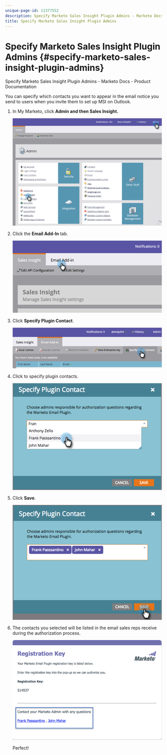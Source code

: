 ```yaml
---
unique-page-id: 11377552
description: Specify Marketo Sales Insight Plugin Admins - Marketo Docs - Product Documentation
title: Specify Marketo Sales Insight Plugin Admins
---
```


# Specify Marketo Sales Insight Plugin Admins {#specify-marketo-sales-insight-plugin-admins}

Specify Marketo Sales Insight Plugin Admins - Marketo Docs - Product Documentation

You can specify which contacts you want to appear in the email notice you send to users when you invite them to set up MSI on Outlook.

1. In My Marketo, click **Admin **and then** Sales Insight.**

   ![](assets/image2016-7-25-14-3a12-3a59.png)

1. Click the **Email Add-In** tab.

   ![](assets/image2016-7-25-14-3a2-3a53.png)

1. Click **Specify Plugin Contact**.

   ![](assets/image2016-7-25-14-3a7-3a27.png)

1. Click to specify plugin contacts.

   ![](assets/image2016-8-25-11-3a21-3a38.png)

1. Click **Save**.

   ![](assets/image2016-8-25-11-3a17-3a7.png)

1. The contacts you selected will be listed in the email sales reps receive during the authorization process.

   ![](assets/image2016-8-25-11-3a33-3a33.png)

   Perfect!

